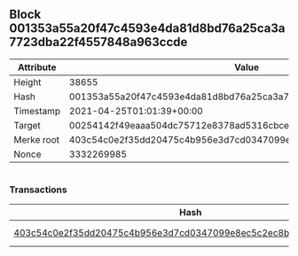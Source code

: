 ## Block 001353a55a20f47c4593e4da81d8bd76a25ca3a7723dba22f4557848a963ccde

Attribute | Value
--- | ---
Height | 38655
Hash | 001353a55a20f47c4593e4da81d8bd76a25ca3a7723dba22f4557848a963ccde
Timestamp | 2021-04-25T01:01:39+00:00
Target | 00254142f49eaaa504dc75712e8378ad5316cbcead634704b3734b6271167cc4
Merke root | 403c54c0e2f35dd20475c4b956e3d7cd0347099e8ec5c2ec8bc73d246c4825a7
Nonce | 3332269985

```

```

### Transactions

Hash | Amount
--- | ---
[403c54c0e2f35dd20475c4b956e3d7cd0347099e8ec5c2ec8bc73d246c4825a7](403c54c0e2f35dd20475c4b956e3d7cd0347099e8ec5c2ec8bc73d246c4825a7.md) | 10.00000000 SKEPTI 
